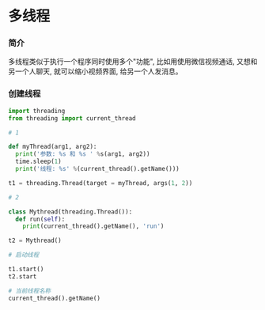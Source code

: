 # 多线程

### 简介

多线程类似于执行一个程序同时使用多个"功能", 比如用使用微信视频通话, 又想和另一个人聊天, 就可以缩小视频界面, 给另一个人发消息。

### 创建线程

```python
import threading
from threading import current_thread

# 1

def myThread(arg1, arg2):
  print('参数: %s 和 %s ' %s(arg1, arg2))
  time.sleep(1)
  print('线程: %s' %(current_thread().getName()))

t1 = threading.Thread(target = myThread, args(1, 2))

# 2

class Mythread(threading.Thread()):
  def run(self):
    print(current_thread().getName(), 'run')

t2 = Mythread()

# 启动线程

t1.start()
t2.start

# 当前线程名称
current_thread().getName()
```
